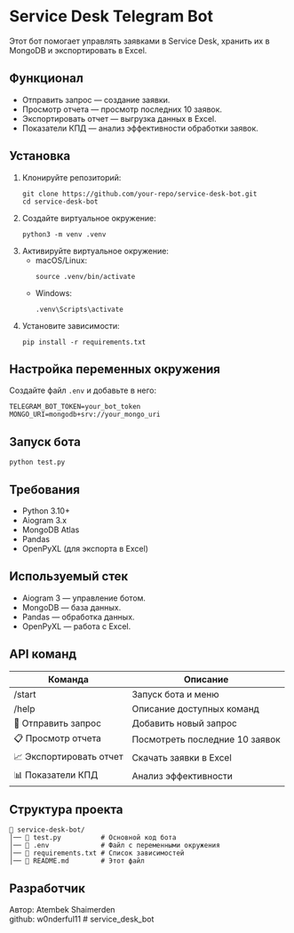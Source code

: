 # Service Desk Telegram Bot  

Этот бот помогает управлять заявками в Service Desk, хранить их в MongoDB и экспортировать в Excel.  

## Функционал  
- Отправить запрос — создание заявки.  
- Просмотр отчета — просмотр последних 10 заявок.  
- Экспортировать отчет — выгрузка данных в Excel.  
- Показатели КПД — анализ эффективности обработки заявок.  

## Установка  

1. Клонируйте репозиторий:  
   ```
   git clone https://github.com/your-repo/service-desk-bot.git
   cd service-desk-bot
   ```
2. Создайте виртуальное окружение:  
   ```
   python3 -m venv .venv
   ```
3. Активируйте виртуальное окружение:  
   - macOS/Linux:  
     ```
     source .venv/bin/activate
     ```
   - Windows:  
     ```
     .venv\Scripts\activate
     ```
4. Установите зависимости:  
   ```
   pip install -r requirements.txt
   ```

## Настройка переменных окружения  
Создайте файл `.env` и добавьте в него:  
```
TELEGRAM_BOT_TOKEN=your_bot_token
MONGO_URI=mongodb+srv://your_mongo_uri
```

## Запуск бота  
```
python test.py
```

## Требования  
- Python 3.10+  
- Aiogram 3.x  
- MongoDB Atlas  
- Pandas  
- OpenPyXL (для экспорта в Excel)  

## Используемый стек  
- Aiogram 3 — управление ботом.  
- MongoDB — база данных.  
- Pandas — обработка данных.  
- OpenPyXL — работа с Excel.  

## API команд  
| Команда | Описание |  
|---------|----------|  
| /start | Запуск бота и меню |  
| /help | Описание доступных команд |  
| 📩 Отправить запрос | Добавить новый запрос |  
| 📋 Просмотр отчета | Посмотреть последние 10 заявок |  
| 📈 Экспортировать отчет | Скачать заявки в Excel |  
| 📊 Показатели КПД | Анализ эффективности |  

## Структура проекта  
```
📁 service-desk-bot/  
│── 📄 test.py          # Основной код бота  
│── 📄 .env             # Файл с переменными окружения  
│── 📄 requirements.txt # Список зависимостей  
│── 📄 README.md        # Этот файл  
```

## Разработчик  
Автор: Atembek  Shaimerden  
github: w0nderful11 # service_desk_bot

